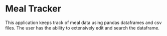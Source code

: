 # Meal Tracker
This application keeps track of meal data using pandas dataframes and csv files. The user has the ability to extensively edit and search the dataframe.
